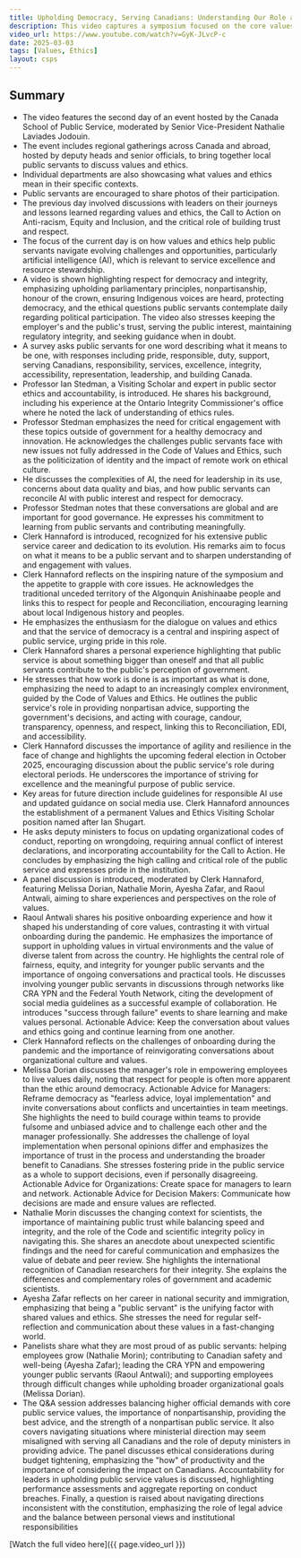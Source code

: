```yaml
---
title: Upholding Democracy, Serving Canadians: Understanding Our Role as Public Servants
description: This video captures a symposium focused on the core values and ethics of the Canadian public service, featuring discussions on navigating contemporary challenges such as AI and evolving societal expectations, with insights from senior leaders and public servants at various levels.
video_url: https://www.youtube.com/watch?v=GyK-JLvcP-c
date: 2025-03-03
tags: [Values, Ethics]
layout: csps
---
```


## Summary

- The video features the second day of an event hosted by the Canada School of Public Service, moderated by Senior Vice-President Nathalie Laviades Jodouin.
- The event includes regional gatherings across Canada and abroad, hosted by deputy heads and senior officials, to bring together local public servants to discuss values and ethics.
- Individual departments are also showcasing what values and ethics mean in their specific contexts.
- Public servants are encouraged to share photos of their participation.
- The previous day involved discussions with leaders on their journeys and lessons learned regarding values and ethics, the Call to Action on Anti-racism, Equity and Inclusion, and the critical role of building trust and respect.
- The focus of the current day is on how values and ethics help public servants navigate evolving challenges and opportunities, particularly artificial intelligence (AI), which is relevant to service excellence and resource stewardship.
- A video is shown highlighting respect for democracy and integrity, emphasizing upholding parliamentary principles, nonpartisanship, honour of the crown, ensuring Indigenous voices are heard, protecting democracy, and the ethical questions public servants contemplate daily regarding political participation. The video also stresses keeping the employer's and the public's trust, serving the public interest, maintaining regulatory integrity, and seeking guidance when in doubt.
- A survey asks public servants for one word describing what it means to be one, with responses including pride, responsible, duty, support, serving Canadians, responsibility, services, excellence, integrity, accessibility, representation, leadership, and building Canada.
- Professor Ian Stedman, a Visiting Scholar and expert in public sector ethics and accountability, is introduced. He shares his background, including his experience at the Ontario Integrity Commissioner's office where he noted the lack of understanding of ethics rules.
- Professor Stedman emphasizes the need for critical engagement with these topics outside of government for a healthy democracy and innovation. He acknowledges the challenges public servants face with new issues not fully addressed in the Code of Values and Ethics, such as the politicization of identity and the impact of remote work on ethical culture.
- He discusses the complexities of AI, the need for leadership in its use, concerns about data quality and bias, and how public servants can reconcile AI with public interest and respect for democracy.
- Professor Stedman notes that these conversations are global and are important for good governance. He expresses his commitment to learning from public servants and contributing meaningfully.
- Clerk Hannaford is introduced, recognized for his extensive public service career and dedication to its evolution. His remarks aim to focus on what it means to be a public servant and to sharpen understanding of and engagement with values.
- Clerk Hannaford reflects on the inspiring nature of the symposium and the appetite to grapple with core issues. He acknowledges the traditional unceded territory of the Algonquin Anishinaabe people and links this to respect for people and Reconciliation, encouraging learning about local Indigenous history and peoples.
- He emphasizes the enthusiasm for the dialogue on values and ethics and that the service of democracy is a central and inspiring aspect of public service, urging pride in this role.
- Clerk Hannaford shares a personal experience highlighting that public service is about something bigger than oneself and that all public servants contribute to the public's perception of government.
- He stresses that how work is done is as important as what is done, emphasizing the need to adapt to an increasingly complex environment, guided by the Code of Values and Ethics. He outlines the public service's role in providing nonpartisan advice, supporting the government's decisions, and acting with courage, candour, transparency, openness, and respect, linking this to Reconciliation, EDI, and accessibility.
- Clerk Hannaford discusses the importance of agility and resilience in the face of change and highlights the upcoming federal election in October 2025, encouraging discussion about the public service's role during electoral periods. He underscores the importance of striving for excellence and the meaningful purpose of public service.
- Key areas for future direction include guidelines for responsible AI use and updated guidance on social media use. Clerk Hannaford announces the establishment of a permanent Values and Ethics Visiting Scholar position named after Ian Shugart.
- He asks deputy ministers to focus on updating organizational codes of conduct, reporting on wrongdoing, requiring annual conflict of interest declarations, and incorporating accountability for the Call to Action. He concludes by emphasizing the high calling and critical role of the public service and expresses pride in the institution.
- A panel discussion is introduced, moderated by Clerk Hannaford, featuring Melissa Dorian, Nathalie Morin, Ayesha Zafar, and Raoul Antwali, aiming to share experiences and perspectives on the role of values.
- Raoul Antwali shares his positive onboarding experience and how it shaped his understanding of core values, contrasting it with virtual onboarding during the pandemic. He emphasizes the importance of support in upholding values in virtual environments and the value of diverse talent from across the country. He highlights the central role of fairness, equity, and integrity for younger public servants and the importance of ongoing conversations and practical tools. He discusses involving younger public servants in discussions through networks like CRA YPN and the Federal Youth Network, citing the development of social media guidelines as a successful example of collaboration. He introduces "success through failure" events to share learning and make values personal. Actionable Advice: Keep the conversation about values and ethics going and continue learning from one another.
- Clerk Hannaford reflects on the challenges of onboarding during the pandemic and the importance of reinvigorating conversations about organizational culture and values.
- Melissa Dorian discusses the manager's role in empowering employees to live values daily, noting that respect for people is often more apparent than the ethic around democracy. Actionable Advice for Managers: Reframe democracy as "fearless advice, loyal implementation" and invite conversations about conflicts and uncertainties in team meetings. She highlights the need to build courage within teams to provide fulsome and unbiased advice and to challenge each other and the manager professionally. She addresses the challenge of loyal implementation when personal opinions differ and emphasizes the importance of trust in the process and understanding the broader benefit to Canadians. She stresses fostering pride in the public service as a whole to support decisions, even if personally disagreeing. Actionable Advice for Organizations: Create space for managers to learn and network. Actionable Advice for Decision Makers: Communicate how decisions are made and ensure values are reflected.
- Nathalie Morin discusses the changing context for scientists, the importance of maintaining public trust while balancing speed and integrity, and the role of the Code and scientific integrity policy in navigating this. She shares an anecdote about unexpected scientific findings and the need for careful communication and emphasizes the value of debate and peer review. She highlights the international recognition of Canadian researchers for their integrity. She explains the differences and complementary roles of government and academic scientists.
- Ayesha Zafar reflects on her career in national security and immigration, emphasizing that being a "public servant" is the unifying factor with shared values and ethics. She stresses the need for regular self-reflection and communication about these values in a fast-changing world.
- Panelists share what they are most proud of as public servants: helping employees grow (Nathalie Morin); contributing to Canadian safety and well-being (Ayesha Zafar); leading the CRA YPN and empowering younger public servants (Raoul Antwali); and supporting employees through difficult changes while upholding broader organizational goals (Melissa Dorian).
- The Q&A session addresses balancing higher official demands with core public service values, the importance of nonpartisanship, providing the best advice, and the strength of a nonpartisan public service. It also covers navigating situations where ministerial direction may seem misaligned with serving all Canadians and the role of deputy ministers in providing advice. The panel discusses ethical considerations during budget tightening, emphasizing the "how" of productivity and the importance of considering the impact on Canadians. Accountability for leaders in upholding public service values is discussed, highlighting performance assessments and aggregate reporting on conduct breaches. Finally, a question is raised about navigating directions inconsistent with the constitution, emphasizing the role of legal advice and the balance between personal views and institutional responsibilities

[Watch the full video here]({{ page.video_url }})
